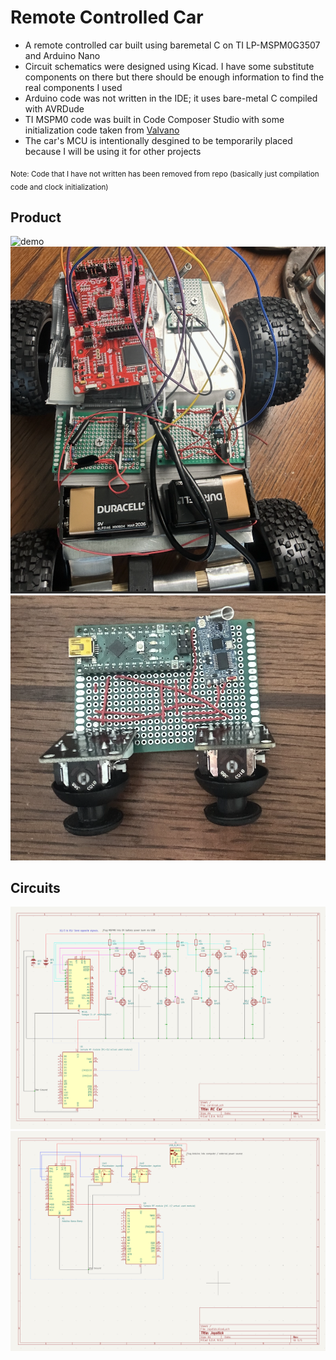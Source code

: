 # Remote Controlled Car
- A remote controlled car built using baremetal C on TI LP-MSPM0G3507 and Arduino Nano
- Circuit schematics were designed using Kicad. I have some substitute components on there but there should be enough information to find the real components I used
- Arduino code was not written in the IDE; it uses bare-metal C compiled with AVRDude
- TI MSPM0 code was built in Code Composer Studio with some initialization code taken from [Valvano](http://users.ece.utexas.edu/~valvano/)
- The car's MCU is intentionally desgined to be temporarily placed because I will be using it for other projects

<sub>Note: Code that I have not written has been removed from repo (basically just compilation code and clock initialization)</sub>

## Product
![demo](Pictures/demo.gif)
![car](Pictures/carImg.png)
![joystick](Pictures/joyImg.png)


## Circuits
![Car Circuit](Circuits/car/schematic.png)
![Joystick](Circuits/joystick/schematic.png)


